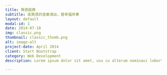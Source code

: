 ```yaml
---
title: 質感經典
subtitle: 高質感的音樂演出，替幸福伴奏
layout: default
modal-id: 1
date: 2014-07-18
img: classic.png
thumbnail: classic_thumb.png
alt: image-alt
project-date: April 2014
client: Start Bootstrap
category: Web Development
description: Lorem ipsum dolor sit amet, usu cu alterum nominavi lobortis. At duo novum diceret. Tantas apeirian vix et, usu sanctus postulant inciderint ut, populo diceret necessitatibus in vim. Cu eum dicam feugiat noluisse.

---
```

